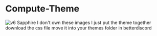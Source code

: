 # Compute-Theme
![v6 Sapphire](https://github.com/ac1dv1p3r/Compute-Theme/Screenshot/screenshot.png)
I don't own these images I just put the theme together
download the css file
move it into your themes folder in betterdiscord
